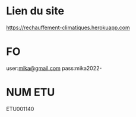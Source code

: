 # Lien du site
https://rechauffement-climatiques.herokuapp.com
# FO
user:mika@gmail.com
pass:mika2022-
# NUM ETU
ETU001140
